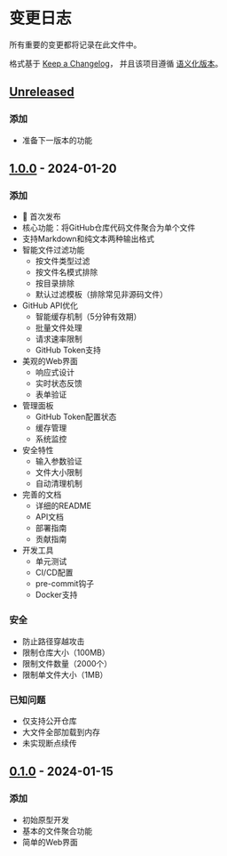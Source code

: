 # 变更日志

所有重要的变更都将记录在此文件中。

格式基于 [Keep a Changelog](https://keepachangelog.com/zh-CN/1.0.0/)，
并且该项目遵循 [语义化版本](https://semver.org/lang/zh-CN/spec/v2.0.0.html)。

## [Unreleased]

### 添加
- 准备下一版本的功能

## [1.0.0] - 2024-01-20

### 添加
- 🚀 首次发布
- 核心功能：将GitHub仓库代码文件聚合为单个文件
- 支持Markdown和纯文本两种输出格式
- 智能文件过滤功能
  - 按文件类型过滤
  - 按文件名模式排除
  - 按目录排除
  - 默认过滤模板（排除常见非源码文件）
- GitHub API优化
  - 智能缓存机制（5分钟有效期）
  - 批量文件处理
  - 请求速率限制
  - GitHub Token支持
- 美观的Web界面
  - 响应式设计
  - 实时状态反馈
  - 表单验证
- 管理面板
  - GitHub Token配置状态
  - 缓存管理
  - 系统监控
- 安全特性
  - 输入参数验证
  - 文件大小限制
  - 自动清理机制
- 完善的文档
  - 详细的README
  - API文档
  - 部署指南
  - 贡献指南
- 开发工具
  - 单元测试
  - CI/CD配置
  - pre-commit钩子
  - Docker支持

### 安全
- 防止路径穿越攻击
- 限制仓库大小（100MB）
- 限制文件数量（2000个）
- 限制单文件大小（1MB）

### 已知问题
- 仅支持公开仓库
- 大文件全部加载到内存
- 未实现断点续传

## [0.1.0] - 2024-01-15

### 添加
- 初始原型开发
- 基本的文件聚合功能
- 简单的Web界面

[Unreleased]: https://github.com/your-username/git2md/compare/v1.0.0...HEAD
[1.0.0]: https://github.com/your-username/git2md/compare/v0.1.0...v1.0.0
[0.1.0]: https://github.com/your-username/git2md/releases/tag/v0.1.0 